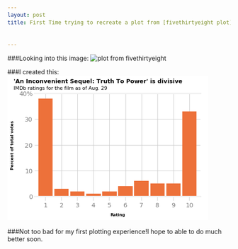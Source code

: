 ```yaml
---
layout: post
title: First Time trying to recreate a plot from [fivethirtyeight plot] (https://fivethirtyeight.com/)


---
```


###Looking into this image: 
![plot from fivethirtyeight](https://fivethirtyeight.com/wp-content/uploads/2017/09/mehtahickey-inconvenient-0830-1.png)

###I created this:
![my plot](https://github.com/VeraMendes/VeraMendes.github.io/blob/master/img/plot%20recreation.png)

###Not too bad for my first plotting experience!I hope to able to do much better soon. 
